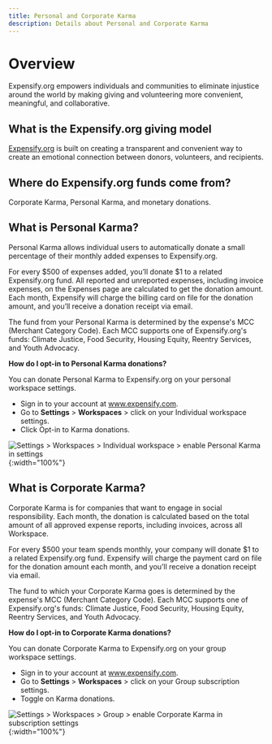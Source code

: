 ```yaml
---
title: Personal and Corporate Karma
description: Details about Personal and Corporate Karma
---
```


# Overview

Expensify.org empowers individuals and communities to eliminate injustice around the world by making giving and volunteering more convenient, meaningful, and collaborative.

## What is the Expensify.org giving model

[Expensify.org](https://www.expensify.org/about) is built on creating a transparent and convenient way to create an emotional connection between donors, volunteers, and recipients.

## Where do Expensify.org funds come from?

Corporate Karma, Personal Karma, and monetary donations.

## What is Personal Karma?

Personal Karma allows individual users to automatically donate a small percentage of their monthly added expenses to Expensify.org. 

For every $500 of expenses added, you’ll donate $1 to a related Expensify.org fund. All reported and unreported expenses, including invoice expenses, on the Expenses page are calculated to get the donation amount. Each month, Expensify will charge the billing card on file for the donation amount, and you’ll receive a donation receipt via email.

The fund from your Personal Karma is determined by the expense's MCC (Merchant Category Code). Each MCC supports one of Expensify.org's funds: Climate Justice, Food Security, Housing Equity, Reentry Services, and Youth Advocacy.

**How do I opt-in to Personal Karma donations?**

You can donate Personal Karma to Expensify.org on your personal workspace settings. 

- Sign in to your account at www.expensify.com.
- Go to **Settings** > **Workspaces** > click on your Individual workspace settings.
- Click Opt-in to Karma donations. 

![Settings > Workspaces > Individual workspace > enable Personal Karma in settings](https://help.expensify.com/assets/images/ExpensifyHelp_OldDot_Karma_Individual.png){:width="100%"}

##  What is Corporate Karma?

Corporate Karma is for companies that want to engage in social responsibility. Each month, the donation is calculated based on the total amount of all approved expense reports, including invoices, across all Workspace. 

For every $500 your team spends monthly, your company will donate $1 to a related Expensify.org fund. Expensify will charge the payment card on file for the donation amount each month, and you’ll receive a donation receipt via email.

The fund to which your Corporate Karma goes is determined by the expense's MCC (Merchant Category Code). Each MCC supports one of Expensify.org's funds: Climate Justice, Food Security, Housing Equity, Reentry Services, and Youth Advocacy.

**How do I opt-in to Corporate Karma donations?**

You can donate Corporate Karma to Expensify.org on your group workspace settings. 

- Sign in to your account at www.expensify.com.
- Go to **Settings** > **Workspaces** > click on your Group subscription settings.
- Toggle on Karma donations. 

![Settings > Workspaces > Group > enable Corporate Karma in subscription settings](https://help.expensify.com/assets/images/ExpensifyHelp_OldDot_Karma_Group.png){:width="100%"}
